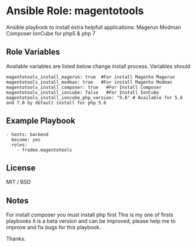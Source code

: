 # Ansible Role: magentotools

Ansible playbook to install extra helpfull applications:
        Magerun
        Modman
        Composer
        IonCube for php5 & php 7

## Role Variables

Available variables are listed below change install process. Variables should

    magentotools_install_magerun: true  #For install Magento Magerun
    magentotools_install_modman: true   #For install Magento Modman
    magentotools_install_composer: true   #For Install Composer
    magentotools_install_ioncube: false   #For Install IonCube
    magentotools_install_ioncube_php_version: "5.6" # Available for 5.6 and 7.0 by default install for php 5.6 

## Example Playbook

	- hosts: backend
      become: yes
      roles:
        - fradee.magentotools


## License

MIT / BSD

## Notes
For install composer you must install php first
This is my one of firsts playbooks it is a beta version and can be improved, please help me to improve and fix bugs for this playbook.

Thanks.
